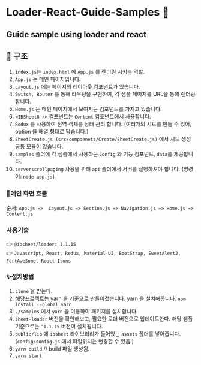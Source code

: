 # Loader-React-Guide-Samples 👋

## Guide sample using loader and react

## 📖 구조

1. `index.js`는 `index.html` 에 `App.js` 를 렌더링 시키는 역할.
2. `App.js` 는 메인 페이지입니다.
3. `Layout.js` 에는 페이지의 레이아웃 컴포넌트가 있습니다.
4. `Switch, Router` 를 통해 라우팅을 구현하여, 각 샘플 페이지를 URL을 통해 렌더링합니다.
5. `Home.js` 는 메인 페이지에서 보여지는 컴포넌트를 가지고 있습니다.
6. `<IBSheet8 />` 컴포넌트는 `Content` 컴포넌트에서 사용합니다.
7. `Redux` 를 사용하여 전역 객체를 상태 관리 합니다. (여러개의 시트를 만들 수 있어, option 을 배열 형태로 담습니다.)
8. `SheetCreate.js (src/compoenets/Create/SheetCreate.js)` 에서 시트 생성 공통 모듈이 있습니다.
9. `samples` 폴더에 각 샘플에서 사용하는 `Config` 와 기능 컴포넌트, `data`를 제공합니다.
10. `serverscrollpaging` 사용을 위해 `api` 폴더에서 서버를 실행하셔야 합니다. (명령어: `node app.js`)

### :gift_heart:메인 화면 흐름

순서: `App.js =>  Layout.js => Section.js => Navigation.js => Home.js => Content.js`

### 사용기술

👉 `@ibsheet/loader: 1.1.15` <br/>
👉 `Javascript, React, Redux, Material-UI, BootStrap, SweetAlert2, FortAweSome, React-Icons`

### ✨설치방법

1. `clone` 을 받는다.
2. 해당프로젝트는 yarn 을 기준으로 만들어졌습니다. yarn 을 설치해줍니다. `npm install --global yarn`
3. `./samples` 에서 `yarn` 을 이용하여 패키지를 설치합니다.
4. `sheet-loader` 버전을 확인해보고, 필요한 로더 버전으로 업데이트한다. 해당 샘플 기준으로는 `^1.1.15` 버전이 설치됩니다.
5. `public/lib` 에 `ibsheet` 라이브러리가 들어있는 `assets` 폴더를 넣어줍니다. (`config/config.js` 에서 파일위치는 변경할 수 있음.)
6. `yarn build` // build 파일 생성됨.
7. `yarn start`
